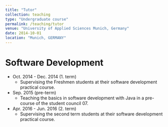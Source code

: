 ```yaml
---
title: "Tutor"
collection: teaching
type: "Undergraduate course"
permalink: /teaching/tutor
venue: "University of Applied Sciences Munich, Germany"
date: 2014-10-01
location: "Munich, GERMANY"
---
```


Software Development
======
* Oct. 2014 - Dec. 2014 (1. term)
  * Supervising the Freshmen students at their software development practical course.
* Sep. 2015 (pre-term)
  * Teaching the basics in software development with Java in a pre-course of the student council 07.
* Apr. 2016 - Jun. 2016 (2. term)
  * Supervising the second term students at their software development practical course.
